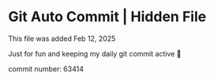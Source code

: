 # Git Auto Commit | Hidden File

This file was added Feb 12, 2025

Just for fun and keeping my daily git commit active 🤪

commit number: 63414
